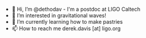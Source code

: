 - 👋 Hi, I’m @dethodav - I'm a postdoc at LIGO Caltech
- 👀 I’m interested in gravitational waves!
- 🌱 I’m currently learning how to make pastries
- 📫 How to reach me derek.davis [at] ligo.org

<!---
dethodav/dethodav is a ✨ special ✨ repository because its `README.md` (this file) appears on your GitHub profile.
You can click the Preview link to take a look at your changes.
--->

